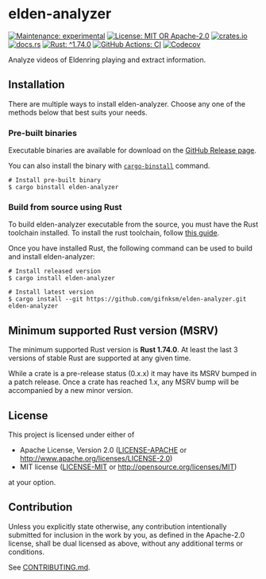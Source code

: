 <!-- cargo-sync-rdme title [[ -->
# elden-analyzer
<!-- cargo-sync-rdme ]] -->
<!-- cargo-sync-rdme badge [[ -->
[![Maintenance: experimental](https://img.shields.io/badge/maintenance-experimental-blue.svg?style=flat-square)](https://doc.rust-lang.org/cargo/reference/manifest.html#the-badges-section)
[![License: MIT OR Apache-2.0](https://img.shields.io/crates/l/elden-analyzer.svg?style=flat-square)](#license)
[![crates.io](https://img.shields.io/crates/v/elden-analyzer.svg?logo=rust&style=flat-square)](https://crates.io/crates/elden-analyzer)
[![docs.rs](https://img.shields.io/docsrs/elden-analyzer.svg?logo=docs.rs&style=flat-square)](https://docs.rs/elden-analyzer)
[![Rust: ^1.74.0](https://img.shields.io/badge/rust-^1.74.0-93450a.svg?logo=rust&style=flat-square)](https://doc.rust-lang.org/cargo/reference/manifest.html#the-rust-version-field)
[![GitHub Actions: CI](https://img.shields.io/github/actions/workflow/status/gifnksm/elden-analyzer/ci.yml.svg?label=CI&logo=github&style=flat-square)](https://github.com/gifnksm/elden-analyzer/actions/workflows/ci.yml)
[![Codecov](https://img.shields.io/codecov/c/github/gifnksm/elden-analyzer.svg?label=codecov&logo=codecov&style=flat-square)](https://codecov.io/gh/gifnksm/elden-analyzer)
<!-- cargo-sync-rdme ]] -->

Analyze videos of Eldenring playing and extract information.

## Installation

There are multiple ways to install elden-analyzer.
Choose any one of the methods below that best suits your needs.

### Pre-built binaries

Executable binaries are available for download on the [GitHub Release page].

You can also install the binary with [`cargo-binstall`] command.

```console
# Install pre-built binary
$ cargo binstall elden-analyzer
```

[GitHub Release page]: https://github.com/gifnksm/elden-analyzer/releases/
[`cargo-binstall`]: https://github.com/cargo-bins/cargo-binstall

### Build from source using Rust

To build elden-analyzer executable from the source, you must have the Rust toolchain installed.
To install the rust toolchain, follow [this guide](https://www.rust-lang.org/tools/install).

Once you have installed Rust, the following command can be used to build and install elden-analyzer:

```console
# Install released version
$ cargo install elden-analyzer

# Install latest version
$ cargo install --git https://github.com/gifnksm/elden-analyzer.git elden-analyzer
```

## Minimum supported Rust version (MSRV)

The minimum supported Rust version is **Rust 1.74.0**.
At least the last 3 versions of stable Rust are supported at any given time.

While a crate is a pre-release status (0.x.x) it may have its MSRV bumped in a patch release.
Once a crate has reached 1.x, any MSRV bump will be accompanied by a new minor version.

## License

This project is licensed under either of

* Apache License, Version 2.0
   ([LICENSE-APACHE](LICENSE-APACHE) or <http://www.apache.org/licenses/LICENSE-2.0>)
* MIT license
   ([LICENSE-MIT](LICENSE-MIT) or <http://opensource.org/licenses/MIT>)

at your option.

## Contribution

Unless you explicitly state otherwise, any contribution intentionally submitted
for inclusion in the work by you, as defined in the Apache-2.0 license, shall be
dual licensed as above, without any additional terms or conditions.

See [CONTRIBUTING.md](CONTRIBUTING.md).

